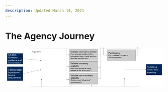 ```yaml
---
description: Updated March 14, 2021
---
```


# The Agency Journey

![](<../../.gitbook/assets/Screen Shot 2021-04-17 at 12.43.37 PM.png>)
